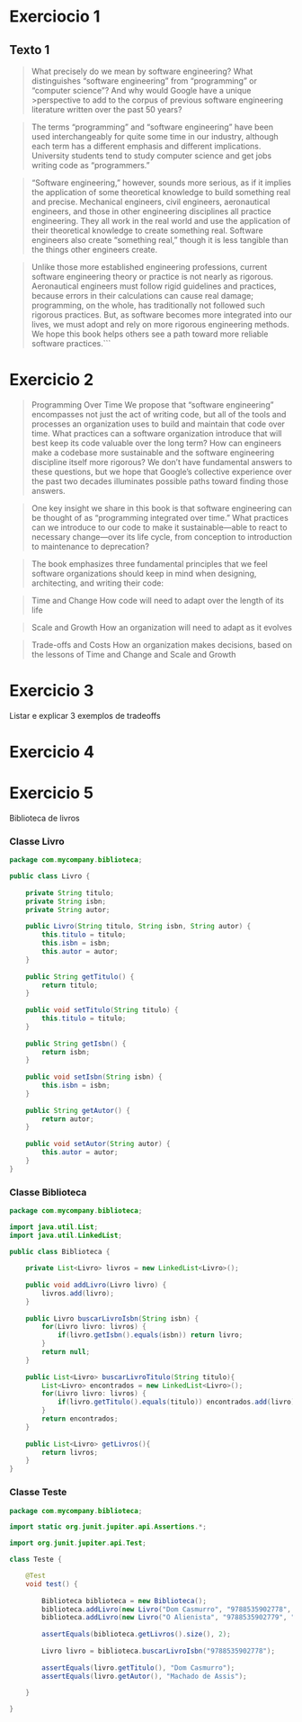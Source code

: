 # Exerciocio 1
## Texto 1

>What precisely do we mean by software engineering? What distinguishes “software engineering” from “programming” or “computer science”? And why would Google have a unique >perspective to add to the corpus of previous software engineering literature written over the past 50 years?

>The terms “programming” and “software engineering” have been used
interchangeably for quite some time in our industry, although 
each term has a different emphasis and different implications. 
University students tend to study computer science and get jobs 
writing code as “programmers.”

>“Software engineering,” however, sounds more serious, as if it 
implies the application of some theoretical knowledge to build 
something real and precise. Mechanical engineers, civil engineers, 
aeronautical engineers, and those in other engineering disciplines
all practice engineering. They all work in the real world and use
the application of their theoretical knowledge to create something 
real. Software engineers also create “something real,” though it
is less tangible than the things other engineers create.

>Unlike those more established engineering professions, current 
software engineering theory or practice is not nearly as rigorous.
Aeronautical engineers must follow rigid guidelines and 
practices, because errors in their calculations can cause real 
damage; programming, on the whole, has traditionally not followed 
such rigorous practices. But, as software becomes more integrated 
into our lives, we must adopt and rely on more rigorous 
engineering methods. We hope this book helps others see a path 
toward more reliable software practices.```

# Exercicio 2

>Programming Over Time
>We propose that “software engineering” encompasses not just the act of writing code, but all of the tools and processes an organization uses to build and maintain that code over time. What practices can a software organization introduce that will best keep its code valuable over the long term? How can engineers make a codebase more sustainable and the software engineering discipline itself more rigorous? We don’t have fundamental answers to these questions, but we hope that Google’s collective experience over the past two decades illuminates possible paths toward finding those answers.
 
>One key insight we share in this book is that software engineering can be thought of as “programming integrated over time.” What practices can we introduce to our code to make it sustainable—able to react to necessary change—over its life cycle, from conception to introduction to maintenance to deprecation?
 
>The book emphasizes three fundamental principles that we feel software organizations should keep in mind when designing, architecting, and writing their code:
 
>Time and Change
>How code will need to adapt over the length of its life
 
>Scale and Growth
>How an organization will need to adapt as it evolves
 
>Trade-offs and Costs
>How an organization makes decisions, based on the lessons of Time and Change and Scale and Growth

# Exercicio 3
Listar e explicar 3 exemplos de tradeoffs

# Exercicio 4

# Exercicio 5
 Biblioteca de livros
### Classe Livro
```java
package com.mycompany.biblioteca;

public class Livro {
	
	private String titulo;
	private String isbn;
	private String autor;
	
	public Livro(String titulo, String isbn, String autor) {
		this.titulo = titulo;
		this.isbn = isbn;
		this.autor = autor;
	}
	
	public String getTitulo() {
		return titulo;
	}
	
	public void setTitulo(String titulo) {
		this.titulo = titulo;
	}
	
	public String getIsbn() {
		return isbn;
	}
	
	public void setIsbn(String isbn) {
		this.isbn = isbn;
	}
	
	public String getAutor() {
		return autor;
	}
	
	public void setAutor(String autor) {
		this.autor = autor;
	}
} 
```
### Classe Biblioteca
```java
package com.mycompany.biblioteca;

import java.util.List;
import java.util.LinkedList;

public class Biblioteca {
	
	private List<Livro> livros = new LinkedList<Livro>();
	
	public void addLivro(Livro livro) {
		livros.add(livro);
	}
	
	public Livro buscarLivroIsbn(String isbn) {
		for(Livro livro: livros) {
			if(livro.getIsbn().equals(isbn)) return livro;
		}
		return null;
	}
	
	public List<Livro> buscarLivroTitulo(String titulo){
		List<Livro> encontrados = new LinkedList<Livro>();
		for(Livro livro: livros) {
			if(livro.getTitulo().equals(titulo)) encontrados.add(livro);
		}
		return encontrados;
	}
	
	public List<Livro> getLivros(){
		return livros;
	}
} 

```

### Classe Teste
```java
package com.mycompany.biblioteca;

import static org.junit.jupiter.api.Assertions.*;

import org.junit.jupiter.api.Test;

class Teste {

    @Test
    void test() {
        
        Biblioteca biblioteca = new Biblioteca();
        biblioteca.addLivro(new Livro("Dom Casmurro", "9788535902778", "Machado de Assis"));
        biblioteca.addLivro(new Livro("O Alienista", "9788535902779", "Machado de Assis"));
        
        assertEquals(biblioteca.getLivros().size(), 2);
        
        Livro livro = biblioteca.buscarLivroIsbn("9788535902778");
        
        assertEquals(livro.getTitulo(), "Dom Casmurro");
        assertEquals(livro.getAutor(), "Machado de Assis");
        
    }

} 
```
